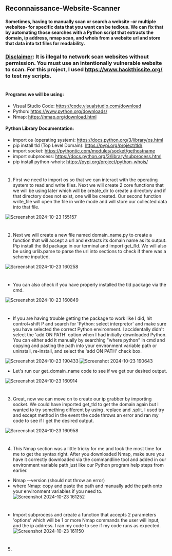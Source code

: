 ## Reconnaissance-Website-Scanner
#### Sometimes, having to manually scan or search a website -or multiple websites- for specific data that you want can be tedious. We can fix that by automating those searches with a Python script that extracts the domain, ip address, nmap scan, and whois from a website url and store that data into txt files for readability.  

### <ins>Disclaimer</ins>: It is illegal to network scan websites without permission. You must use an intentionally vulnerable website to scan. For this project, I used  https://www.hackthissite.org/ to test my scripts.
#
#### Programs we will be using:
- Visual Studio Code: https://code.visualstudio.com/download
- Python: https://www.python.org/downloads/
- Nmap: https://nmap.org/download.html

#### Python Library Documentation:
- import os (operating system): https://docs.python.org/3/library/os.html
- pip install tld (Top Level Domain): https://pypi.org/project/tld/
- import socket: https://pythontic.com/modules/socket/gethostname
- import subprocess: https://docs.python.org/3/library/subprocess.html
- pip install python-whois: https://pypi.org/project/python-whois/
#
1. First we need to import os so that we can interact with the operating system to read and write files. Next we will create 2 core functions that we will be using later which will be create_dir to create a directory and if that directory does not exist, one will be created. Our second function write_file will open the file in write mode and will store our collected data into that file.

![Screenshot 2024-10-23 155157](https://github.com/user-attachments/assets/b45d438b-43c8-4095-80ea-addce9527fac)
#
2. Next we will create a new file named domain_name.py to create a function that will accept a url and extracts its domain name as its output. Pip install the tld package in our terminal and import get_fld. We will also be using urlib.parse to parse the url into sections to check if there was a scheme inputted.

![Screenshot 2024-10-23 160258](https://github.com/user-attachments/assets/6646092a-2d45-4468-8b6c-9e40888020f3)
#
- You can also check if you have properly installed the tld package via the cmd.

![Screenshot 2024-10-23 160849](https://github.com/user-attachments/assets/624444f8-840a-4501-8163-e13d6b79cd50)
#
- If you are having trouble getting the package to work like I did, hit control+shift P and search for 'Python: select interpretor' and make sure you have selected the correct Python environment. I accidentally didn't select the 'add ON PATH' option when I had initially downloaded Python. You can either add it manually by searching "where python" in cmd and copying and pasting the path into your environment variable path or uninstall, re-install, and select the 'add ON PATH' check box.

![Screenshot 2024-10-23 190433](https://github.com/user-attachments/assets/9fd2a963-5170-46f9-a57e-8a3f1e351919)
![Screenshot 2024-10-23 190643](https://github.com/user-attachments/assets/f958b5f7-ca03-4e82-a607-a6ae579b0ad6)

- Let's run our get_domain_name code to see if we get our desired output.
  
![Screenshot 2024-10-23 160914](https://github.com/user-attachments/assets/371b61ac-aa4b-44c7-9b2f-31da78020f25)
#
3. Great, now we can move on to create our ip grabber by importing socket. We could have imported get_tld to get the domain again but I wanted to try something different by using .replace and .split. I used try and except method in the event the code throws an error and ran my code to see if I get the desired output.

![Screenshot 2024-10-23 160958](https://github.com/user-attachments/assets/839644f4-cdd4-41e3-a095-8ed6eeb0a4e6)
#
4. This Nmap section was a little tricky for me and took the most time for me to get the syntax right. After you downloaded Nmap, make sure you have it correctly downloaded via the commandline tool and added in our environment variable path just like our Python program help steps from earlier.
  - Nmap --version (should not throw an error)
  - where Nmap: copy and paste the path and manually add the path onto your environment variables if you need to.
![Screenshot 2024-10-23 161252](https://github.com/user-attachments/assets/53fbea49-ac4b-48b9-8832-cf73a3b18fe9)
#
- Import subprocess and create a function that accepts 2 parameters 'options' which will be 1 or more Nmap commands the user will input, and the ip address. I ran my code to see if my code runs as expected.
![Screenshot 2024-10-23 161150](https://github.com/user-attachments/assets/b495d52f-e332-4c0b-9289-304d94421750)
#
5. 



